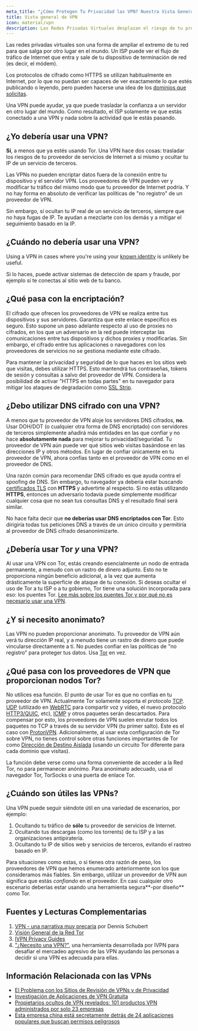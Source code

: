 ```yaml
---
meta_title: "¿Cómo Protegen Tu Privacidad las VPN? Nuestra Vista General de las VPN - Privacy Guides"
title: Vista general de VPN
icon: material/vpn
description: Las Redes Privadas Virtuales desplazan el riesgo de tu proveedor de Internet a un tercero quien confías. Debes tener en cuenta estas cosas.
---
```


Las redes privadas virtuales son una forma de ampliar el extremo de tu red para que salga por otro lugar en el mundo. Un ISP puede ver el flujo de tráfico de Internet que entra y sale de tu dispositivo de terminación de red (es decir, el módem).

Los protocolos de cifrado como HTTPS se utilizan habitualmente en Internet, por lo que no puedan ser capaces de ver exactamente lo que estés publicando o leyendo, pero pueden hacerse una idea de los [dominios que solicitas](../advanced/dns-overview.md#why-shouldnt-i-use-encrypted-dns).

Una VPN puede ayudar, ya que puede trasladar la confianza a un servidor en otro lugar del mundo. Como resultado, el ISP solamente ve que estás conectado a una VPN y nada sobre la actividad que le estás pasando.

## ¿Yo debería usar una VPN?

**Sí**, a menos que ya estés usando Tor. Una VPN hace dos cosas: trasladar los riesgos de tu proveedor de servicios de Internet a sí mismo y ocultar tu IP de un servicio de terceros.

Las VPNs no pueden encriptar datos fuera de la conexión entre tu dispositivo y el servidor VPN. Los proveedores de VPN pueden ver y modificar tu tráfico del mismo modo que tu proveedor de Internet podría. Y no hay forma en absoluto de verificar las políticas de "no registro" de un proveedor de VPN.

Sin embargo, sí ocultan tu IP real de un servicio de terceros, siempre que no haya fugas de IP. Te ayudan a mezclarte con los demás y a mitigar el seguimiento basado en la IP.

## ¿Cuándo no debería usar una VPN?

Using a VPN in cases where you're using your [known identity](common-misconceptions.md#complicated-is-better) is unlikely be useful.

Si lo haces, puede activar sistemas de detección de spam y fraude, por ejemplo si te conectas al sitio web de tu banco.

## ¿Qué pasa con la encriptación?

El cifrado que ofrecen los proveedores de VPN se realiza entre tus dispositivos y sus servidores. Garantiza que este enlace específico es seguro. Esto supone un paso adelante respecto al uso de proxies no cifrados, en los que un adversario en la red puede interceptar las comunicaciones entre tus dispositivos y dichos proxies y modificarlas. Sin embargo, el cifrado entre tus aplicaciones o navegadores con los proveedores de servicios no se gestiona mediante este cifrado.

Para mantener la privacidad y seguridad de lo que haces en los sitios web que visitas, debes utilizar HTTPS. Esto mantendrá tus contraseñas, tokens de sesión y consultas a salvo del proveedor de VPN. Considera la posibilidad de activar "HTTPS en todas partes" en tu navegador para mitigar los ataques de degradación como [SSL Strip](https://www.blackhat.com/presentations/bh-dc-09/Marlinspike/BlackHat-DC-09-Marlinspike-Defeating-SSL.pdf).

## ¿Debo utilizar DNS cifrado con una VPN?

A menos que tu proveedor de VPN aloje los servidores DNS cifrados, **no**. Usar DOH/DOT (o cualquier otra forma de DNS encriptado) con servidores de terceros simplemente añadirá más entidades en las que confiar y no hace **absolutamente nada** para mejorar tu privacidad/seguridad. Tu proveedor de VPN aún puede ver qué sitios web visitas basándose en las direcciones IP y otros métodos. En lugar de confiar únicamente en tu proveedor de VPN, ahora confías tanto en el proveedor de VPN como en el proveedor de DNS.

Una razón común para recomendar DNS cifrado es que ayuda contra el spoofing de DNS. Sin embargo, tu navegador ya debería estar buscando [certificados TLS](https://en.wikipedia.org/wiki/Transport_Layer_Security#Digital_certificates) con **HTTPS** y advertirte al respecto. Si no estás utilizando **HTTPS**, entonces un adversario todavía puede simplemente modificar cualquier cosa que no sean tus consultas DNS y el resultado final será similar.

No hace falta decir que **no deberías usar DNS encriptados con Tor**. Esto dirigiría todas tus peticiones DNS a través de un único circuito y permitiría al proveedor de DNS cifrado desanonimizarte.

## ¿Debería usar Tor *y* una VPN?

Al usar una VPN con Tor, estás creando esencialmente un nodo de entrada permanente, a menudo con un rastro de dinero adjunto. Esto no te proporciona ningún beneficio adicional, a la vez que aumenta drásticamente la superficie de ataque de tu conexión. Si deseas ocultar el uso de Tor a tu ISP o a tu gobierno, Tor tiene una solución incorporada para eso: los puentes Tor. [Lee más sobre los puentes Tor y por qué no es necesario usar una VPN](../advanced/tor-overview.md).

## ¿Y si necesito anonimato?

Las VPN no pueden proporcionar anonimato. Tu proveedor de VPN aún verá tu dirección IP real, y a menudo tiene un rastro de dinero que puede vincularse directamente a ti. No puedes confiar en las políticas de "no registro" para proteger tus datos. Usa [Tor](https://www.torproject.org/) en vez.

## ¿Qué pasa con los proveedores de VPN que proporcionan nodos Tor?

No utilices esa función. El punto de usar Tor es que no confías en tu proveedor de VPN. Actualmente Tor solamente soporta el protocolo [TCP](https://en.wikipedia.org/wiki/Transmission_Control_Protocol). [UDP](https://en.wikipedia.org/wiki/User_Datagram_Protocol) (utilizado en [WebRTC](https://en.wikipedia.org/wiki/WebRTC) para compartir voz y vídeo, el nuevo protocolo [HTTP3/QUIC](https://en.wikipedia.org/wiki/HTTP/3), etc), [ICMP](https://en.wikipedia.org/wiki/Internet_Control_Message_Protocol) y otros paquetes serán descartados. Para compensar por esto, los proveedores de VPN suelen enrutar todos los paquetes no TCP a través de su servidor VPN (tu primer salto). Este es el caso con [ProtonVPN](https://protonvpn.com/support/tor-vpn/). Adicionalmente, al usar esta configuración de Tor sobre VPN, no tienes control sobre otras funciones importantes de Tor como [Dirección de Destino Aislada](https://www.whonix.org/wiki/Stream_Isolation) (usando un circuito Tor diferente para cada dominio que visitas).

La función debe verse como una forma conveniente de acceder a la Red Tor, no para permanecer anónimo. Para anonimato adecuado, usa el navegador Tor, TorSocks o una puerta de enlace Tor.

## ¿Cuándo son útiles las VPNs?

Una VPN puede seguir siéndote útil en una variedad de escenarios, por ejemplo:

1. Ocultando tu tráfico de **sólo** tu proveedor de servicios de Internet.
1. Ocultando tus descargas (como los torrents) de tu ISP y a las organizaciones antipiratería.
1. Ocultando tu IP de sitios web y servicios de terceros, evitando el rastreo basado en IP.

Para situaciones como estas, o si tienes otra razón de peso, los proveedores de VPN que hemos enumerado anteriormente son los que consideramos más fiables. Sin embargo, utilizar un proveedor de VPN aun significa que estás *confiando* en el proveedor. En casi cualquier otro escenario deberías estar usando una herramienta segura**-por diseño** como Tor.

## Fuentes y Lecturas Complementarias

1. [VPN - una narrativa muy precaria](https://schub.io/blog/2019/04/08/very-precarious-narrative.html) por Dennis Schubert
1. [Visión General de la Red Tor](../advanced/tor-overview.md)
1. [IVPN Privacy Guides](https://www.ivpn.net/privacy-guides)
1. ["¿Necesito una VPN?"](https://www.doineedavpn.com), una herramienta desarrollada por IVPN para desafiar el mercadeo agresivo de las VPN ayudando las personas a decidir si una VPN es adecuada para ellas.

## Información Relacionada con las VPNs

- [El Problema con los Sitios de Revisión de VPNs y de Privacidad](https://blog.privacyguides.org/2019/11/20/the-trouble-with-vpn-and-privacy-review-sites/)
- [Investigación de Aplicaciones de VPN Gratuita](https://www.top10vpn.com/free-vpn-app-investigation/)
- [Propietarios ocultos de VPN revelados: 101 productos VPN administrados por solo 23 empresas](https://vpnpro.com/blog/hidden-vpn-owners-unveiled-97-vpns-23-companies/)
- [Esta empresa china está secretamente detrás de 24 aplicaciones populares que buscan permisos peligrosos](https://vpnpro.com/blog/chinese-company-secretly-behind-popular-apps-seeking-dangerous-permissions/)
